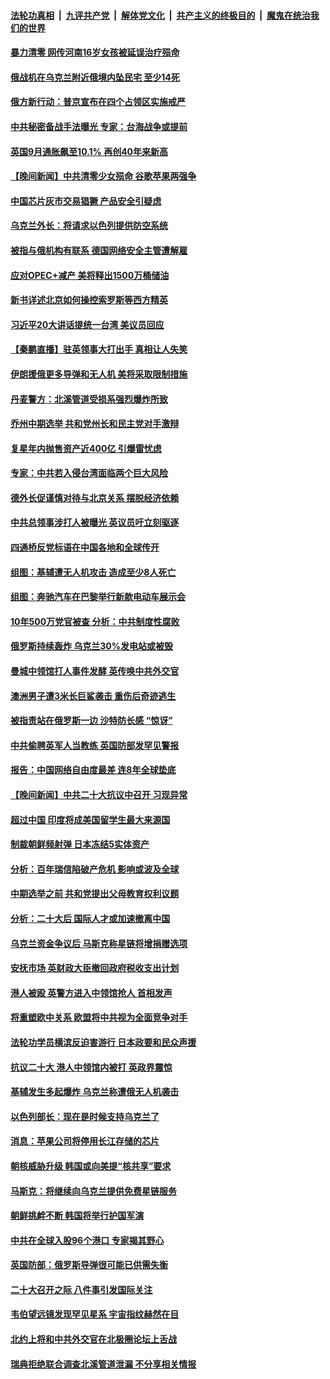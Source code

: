 ####  [法轮功真相](../../../../basic/blob/master/README.md?t=10192231) &nbsp;|&nbsp; [九评共产党](../../../../9ping.md/blob/master/README.md?t=10192231) &nbsp;|&nbsp; [解体党文化](../../../../jtdwh.md/blob/master/README.md?t=10192231)  &nbsp;|&nbsp; [共产主义的终极目的](../../../../gczydzjmd.md/blob/master/README.md?t=10192231) &nbsp;|&nbsp; [魔鬼在统治我们的世界](../../../../mgztzwmdsj.md/blob/master/README.md?t=10192231) 

#### [暴力清零 网传河南16岁女孩被延误治疗殒命](../pages/nsc418/n13848742.md?t=10192231) 


#### [俄战机在乌克兰附近俄境内坠民宅 至少14死](../pages/nsc418/n13848101.md?t=10192231) 

#### [俄方新行动：普京宣布在四个占领区实施戒严](../pages/nsc418/n13848796.md?t=10192231) 

#### [中共秘密备战手法曝光 专家：台海战争或提前](../pages/nsc418/n13848749.md?t=10192231) 

#### [英国9月通胀飙至10.1% 再创40年来新高](../pages/nsc418/n13848674.md?t=10192231) 

#### [【晚间新闻】中共清零少女殒命 谷歌苹果两强争](../pages/nsc418/n13848665.md?t=10192231) 

#### [中国芯片灰市交易猖獗 产品安全引疑虑](../pages/nsc418/n13848624.md?t=10192231) 


#### [乌克兰外长：将请求以色列提供防空系统](../pages/nsc418/n13848439.md?t=10192231) 

#### [被指与俄机构有联系 德国网络安全主管遭解雇](../pages/nsc418/n13848491.md?t=10192231) 

#### [应对OPEC+减产 美将释出1500万桶储油](../pages/nsc418/n13848438.md?t=10192231) 

#### [新书详述北京如何操控索罗斯等西方精英](../pages/nsc418/n13848278.md?t=10192231) 

#### [习近平20大讲话提统一台湾 美议员回应](../pages/nsc418/n13848260.md?t=10192231) 

#### [【秦鹏直播】驻英领事大打出手 真相让人失笑](../pages/nsc418/n13848061.md?t=10192231) 

#### [伊朗援俄更多导弹和无人机 美将采取限制措施](../pages/nsc418/n13848238.md?t=10192231) 

#### [丹麦警方：北溪管道受损系强烈爆炸所致](../pages/nsc418/n13848143.md?t=10192231) 

#### [乔州中期选举 共和党州长和民主党对手激辩](../pages/nsc418/n13848069.md?t=10192231) 

#### [复星年内抛售资产近400亿 引爆雷忧虑](../pages/nsc418/n13848096.md?t=10192231) 

#### [专家：中共若入侵台湾面临两个巨大风险](../pages/nsc418/n13848158.md?t=10192231) 

#### [德外长促谨慎对待与北京关系 摆脱经济依赖](../pages/nsc418/n13848065.md?t=10192231) 

#### [中共总领事涉打人被曝光 英议员吁立刻驱逐](../pages/nsc418/n13848093.md?t=10192231) 

#### [四通桥反党标语在中国各地和全球传开](../pages/nsc418/n13848108.md?t=10192231) 

#### [组图：基辅遭无人机攻击 造成至少8人死亡](../pages/nsc418/n13847937.md?t=10192231) 

#### [组图：奔驰汽车在巴黎举行新款电动车展示会](../pages/nsc418/n13847850.md?t=10192231) 

#### [10年500万党官被查 分析：中共制度性腐败](../pages/nsc418/n13847925.md?t=10192231) 

#### [俄罗斯持续轰炸 乌克兰30%发电站或被毁](../pages/nsc418/n13848033.md?t=10192231) 


#### [曼城中领馆打人事件发酵 英传唤中共外交官](../pages/nsc418/n13848048.md?t=10192231) 

#### [澳洲男子遭3米长巨鲨袭击 重伤后奇迹逃生](../pages/nsc418/n13847787.md?t=10192231) 

#### [被指责站在俄罗斯一边 沙特防长感 “惊讶”](../pages/nsc418/n13847988.md?t=10192231) 

#### [中共偷聘英军人当教练 英国防部发罕见警报](../pages/nsc418/n13847953.md?t=10192231) 

#### [报告：中国网络自由度最差 连8年全球垫底](../pages/nsc418/n13847862.md?t=10192231) 



#### [【晚间新闻】中共二十大抗议中召开 习现异常](../pages/nsc418/n13847874.md?t=10192231) 

#### [超过中国 印度将成美国留学生最大来源国](../pages/nsc418/n13847830.md?t=10192231) 

#### [制裁朝鲜频射弹 日本冻结5实体资产](../pages/nsc418/n13847829.md?t=10192231) 

#### [分析：百年瑞信陷破产危机 影响或波及全球](../pages/nsc418/n13847079.md?t=10192231) 

#### [中期选举之前 共和党提出父母教育权利议题](../pages/nsc418/n13847365.md?t=10192231) 

#### [分析：二十大后 国际人才或加速撤离中国](../pages/nsc418/n13847058.md?t=10192231) 

#### [乌克兰资金争议后 马斯克称星链将增捐赠选项](../pages/nsc418/n13847359.md?t=10192231) 

#### [安抚市场 英财政大臣撤回政府税收支出计划](../pages/nsc418/n13847312.md?t=10192231) 

#### [港人被殴 英警方进入中领馆抢人 首相发声](../pages/nsc418/n13847363.md?t=10192231) 

#### [将重塑欧中关系 欧盟将中共视为全面竞争对手](../pages/nsc418/n13847362.md?t=10192231) 

#### [法轮功学员横滨反迫害游行 日本政要和民众声援](../pages/nsc418/n13847132.md?t=10192231) 

#### [抗议二十大 港人中领馆内被打 英政界震惊](../pages/nsc418/n13847167.md?t=10192231) 

#### [基辅发生多起爆炸 乌克兰称遭俄无人机袭击](../pages/nsc418/n13846973.md?t=10192231) 

#### [以色列部长：现在是时候支持乌克兰了](../pages/nsc418/n13847094.md?t=10192231) 


#### [消息：苹果公司将停用长江存储的芯片](../pages/nsc418/n13846924.md?t=10192231) 

#### [朝核威胁升级 韩国或向美提“核共享”要求](../pages/nsc418/n13846443.md?t=10192231) 

#### [马斯克：将继续向乌克兰提供免费星链服务](../pages/nsc418/n13845582.md?t=10192231) 

#### [朝鲜挑衅不断 韩国将举行护国军演](../pages/nsc418/n13846442.md?t=10192231) 

#### [中共在全球入股96个港口 专家揭其野心](../pages/nsc418/n13846440.md?t=10192231) 

#### [英国防部：俄罗斯导弹很可能已供需失衡](../pages/nsc418/n13846665.md?t=10192231) 

#### [二十大召开之际 八件事引发国际关注](../pages/nsc418/n13846666.md?t=10192231) 

#### [韦伯望远镜发现罕见星系 宇宙指纹赫然在目](../pages/nsc418/n13846219.md?t=10192231) 

#### [北约上将和中共外交官在北极圈论坛上舌战](../pages/nsc418/n13846333.md?t=10192231) 

#### [瑞典拒绝联合调查北溪管道泄漏 不分享相关情报](../pages/nsc418/n13846306.md?t=10192231) 

